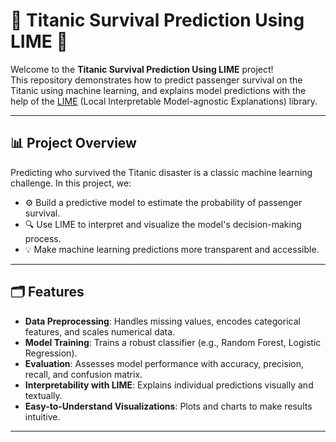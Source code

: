# 🚢 Titanic Survival Prediction Using LIME 🧬

Welcome to the **Titanic Survival Prediction Using LIME** project!  
This repository demonstrates how to predict passenger survival on the Titanic using machine learning, and explains model predictions with the help of the [LIME](https://github.com/marcotcr/lime) (Local Interpretable Model-agnostic Explanations) library.

---

## 📊 Project Overview

Predicting who survived the Titanic disaster is a classic machine learning challenge. In this project, we:

- ⚙️ Build a predictive model to estimate the probability of passenger survival.
- 🔍 Use LIME to interpret and visualize the model's decision-making process.
- 💡 Make machine learning predictions more transparent and accessible.

---

## 🗂️ Features

- **Data Preprocessing**: Handles missing values, encodes categorical features, and scales numerical data.
- **Model Training**: Trains a robust classifier (e.g., Random Forest, Logistic Regression).
- **Evaluation**: Assesses model performance with accuracy, precision, recall, and confusion matrix.
- **Interpretability with LIME**: Explains individual predictions visually and textually.
- **Easy-to-Understand Visualizations**: Plots and charts to make results intuitive.

---
